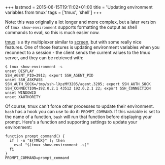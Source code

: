 +++
lastmod = 2015-06-15T19:11:02+01:00
title = 'Updating environment variables from tmux'
tags = ['tmux', 'shell']
+++

Note: this was originally a lot longer and more complex, but a later version of
`tmux show-environment` supports formatting the output as shell commands to
eval, so this is much easier now.

[tmux](https://github.com/tmux/tmux) is a tty multiplexer similar to
[screen](https://www.gnu.org/software/screen/), but with some really nice
features. One of those features is updating environment variables when you
reconnect to a session - the client sends the current values to the tmux server,
and they can be retrieved with:

```shell
$ tmux show-environment -s
unset DISPLAY
SSH_AGENT_PID=3912; export SSH_AGENT_PID
unset SSH_ASKPASS
SSH_AUTH_SOCK=/tmp/ssh-lXpzMY3205/agent.3205; export SSH_AUTH_SOCK
SSH_CONNECTION=192.0.2.1 43512 192.0.2.1 22; export SSH_CONNECTION
unset WINDOWID
unset XAUTHORITY
```

Of course, tmux can't force other processes to update their environment. `bash`
has a hook you can use to do it: `PROMPT_COMMAND`. If this variable is set to
the name of a function, `bash` will run that function before displaying your
prompt. Here's a function and supporting settings to update your environment:

```shell
function prompt_command() {
  if [ -n "${TMUX}" ]; then
    eval "$(tmux show-environment -s)"
  fi
}
PROMPT_COMMAND=prompt_command
```
